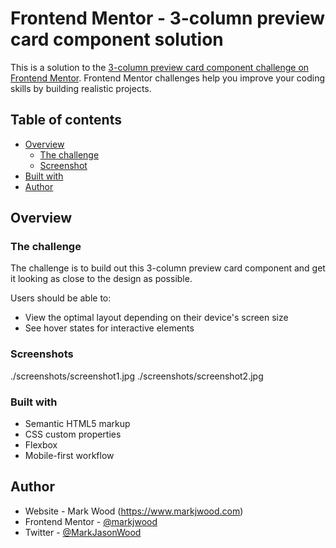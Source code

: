 # Frontend Mentor - 3-column preview card component solution

This is a solution to the [3-column preview card component challenge on Frontend Mentor](https://www.frontendmentor.io/challenges/3column-preview-card-component-pH92eAR2-). Frontend Mentor challenges help you improve your coding skills by building realistic projects. 

## Table of contents

- [Overview](#overview)
  - [The challenge](#the-challenge)
  - [Screenshot](#screenshot)
- [Built with](#built-with)
- [Author](#author)

## Overview

### The challenge

The challenge is to build out this 3-column preview card component and get it looking as close to the design as possible.

Users should be able to:

- View the optimal layout depending on their device's screen size
- See hover states for interactive elements

### Screenshots

./screenshots/screenshot1.jpg
./screenshots/screenshot2.jpg

### Built with

- Semantic HTML5 markup
- CSS custom properties
- Flexbox
- Mobile-first workflow

## Author

- Website - Mark Wood (https://www.markjwood.com)
- Frontend Mentor - [@markjwood](https://www.frontendmentor.io/profile/markjwood)
- Twitter - [@MarkJasonWood](https://www.twitter.com/MarkJasonWood)